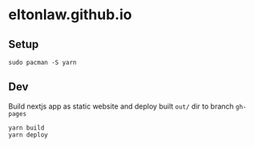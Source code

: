 # eltonlaw.github.io

## Setup

```
sudo pacman -S yarn
```

## Dev

Build nextjs app as static website and deploy built `out/` dir to branch `gh-pages`
```
yarn build
yarn deploy
```
